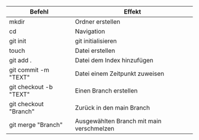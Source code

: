 | Befehl | Effekt |
|--------|--------|
| mkdir | Ordner erstellen|
|cd|Navigation|
|git init|git initialisieren|
|touch|Datei erstellen|
|git add .|Datei dem Index hinzufügen|
|git commit -m "TEXT"| Datei einem Zeitpunkt zuweisen|
|git checkout -b "TEXT"| Einen Branch erstellen|
|git checkout "Branch"| Zurück in den main Branch|
|git merge "Branch"|Ausgewählten Branch mit main verschmelzen|
